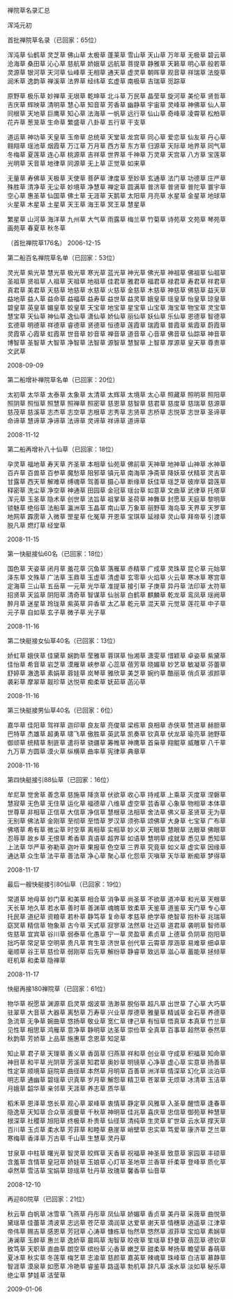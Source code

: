 禅院草名录汇总

浑沌元初


首批禅院草名录（已回家：65位）

浑沌草 仙鹤草
灵芝草  佛山草  太极草  蓬莱草  雪山草  天山草  万年草  无极草
碧云草  沧海草  桑田草  沁心草  慈航草  娇娥草  远航草  菩提草
静雅草  天籁草  明心草  般若草  灵源草  银河草  天河草  仙峰草
无相草  通天草  虚灵草  朝晖草  观音草  祥瑞草  法旋草  润禾草
逸韵草  禅溪草  法界草  经纬草  玄虚草  南极草  吉瑞草  觅踪草

原野草  极乐草  妙禅草  无垠草  乾坤草  北斗草  万民草  晶莹草
旋河草  美伦草  贤哲草  吉庆草  辉映草  清明草  慧心草  知音草
芳香草  幽静草  宇宙草  灵峰草  神佛草  仙人草  同根草  天地草
巨鹰草  知心草  法海草  一帆草  远行草  仙山草  奇峰草  凌霄草
松柏草  花卉草  葱茏草  生命草  繁盛草  八卦草  五行草  干支草

道运草  神功草  天皇草  玉帝草  总统草  天堂草  龙宫草  同心草
爱恋草  仙友草  丹心草  翱翔草  瑶池草  烟霞草  万江草  万月草
西方草  东方草  归源草  天际草  地界草  同气草  冬梅草  夏莲草
连心草  桃源草  吉祥草  世界草  千神草  万灵草  天宫草  八方草
宝莲草  光明草  天音草  地律草  同源草  无上草  正觉草  如来草

无量草  寿佛草  天极草  天使草  菩萨草  津度草  至妙草  玄通草
法门草  功德草  庄严草  殊胜草  清净草  无尘草  妙境草  净慧草
禅定草  圆满草  普济草  普贤草  普陀草  寰宇草  空心草  惠圣草
仙国草  佛土草  无涯草  天鹅草  太阳草  月亮草  水星草  金星草
地球草  火星草  木星草  土星草  天王草  海王草  冥王草  慧星草

繁星草  山河草  海洋草  九州草  大气草  雨露草  梅兰草  竹菊草
诗苑草  文苑草  琴苑草  画苑草  春夏草  秋冬草

（首批禅院草176名）
2006-12-15



第二船百名禅院草名单（已回家：53位）

灵光草  紫光草  慧光草  极光草  寒光草  蓝光草  神光草  佛光草
神祖草  佛祖草  仙祖草  圣祖草  贤祖草  人祖草  天祖草  地祖草
佳君草  雅君草  福君草  禄君草  寿君草  祥君草  真君草  美君草
天慈草  地慈草  水慈草  火慈草  金慈草  木慈草  神慈草  佛慈草
益天草  益地草  益人草  益命草  益福草  益寿草  益世草  益灵草
娥皇草  瑶皇草  怡皇草  琼皇草  碧皇草  英皇草  媚皇草  姣皇草
天宝草  地宝草  星宝草  山宝草  海宝草  物宝草  灵宝草  慧宝草
天仙草  神仙草  逸仙草  潇仙草  娇仙草  丽仙草  妖仙草  乐仙草
恩德草  智德草  玄德草  明德草  祥德草  睿德草  贤德草  恒德草
莲霞草  瑞霞草  普霞草  紫霞草  蔚霞草  灵霞草  心霞草  虹霞草
世音草  妙音草  禅音草  道音草  心音草  佛音草  仙踪草  神音草
博智草  圣智草  大智草  净智草  法智草  源智草  慧智草  上智草
厚源草  皇天草  尊贵草  文武草

2008-09-09



第二船增补禅院草名单（已回家：20位）

太初草  太华草  太泰草  太象草  太清草  太辉草  太境草  太心草
照藏草  照明草  照阳草  照阴草  照恒草  照慧草  照禅草 照密草
慈恩草  慈智草  慈君草  慈度草  慈瑞草  慈源草  慈茂草  慈溪草
志杰草  志空草  志根草  志秀草  志贤草  志桥草  志悦草  志世草
圣谛草  命谛草  慧谛草  净谛草  法谛草  灵谛草  祥谛草  道谛草

2008-11-12



第二船再增补八十仙草（已回家：18位）

孕灵草  福地草  寿天草  齐圣草  本相草  仙苑草  佛前草  天神草
地神草  山神草  水神草  百卉草  百兽草  百参草  魔愁草  阻邪草
镇元草  南海草  净斋草  降妖草  伏精草  灵吉草  甘露草  西天草
解难草  缚魂草  驾善草  摄心草  断缘草  妖佳草  瑶芝草  彼岸草
碧莲草  释密草  洗尘草  净空草  神通草  田园草  金冠草  瑶台草
如意草  文曲草  武律草  托塔草  浑元草  玉圣草  隐术草  创世草
法旨草  祖掌草  圣荷草  神舞草  封愿草  天庭草  黎明草  锁魅草
绝俗草  法船草  瀛洲草  玉晶草  南山草  万象草  丽野草  海岛草
天界草  天罗草  地网草  霹雳草  入微草  罡星草  化冤草  开恩草
宝琪草  延禄草  灵山草  拜帝草  引渡草  脱凡草  燃灯草  经堂草

2008-11-15



第一快艇接仙60名（已回家：18位）

国色草  天姿草  闭月草  羞花草  沉鱼草  落雁草
赤精草  广成草  灵珠草  昆仑草  元始草  泽东草
文殊草  广法草  玉鼎草  玉虚草  清虚草  玄零草
火焰草  火云草  寒冰草  寒宫草  定海草  三山草
五岳草  一元草  光华草  准提草  接引草  子庚草
异丹草  法印草  太符草  招贤草  天监草  阴阳草
清奇草  智谋草  仙翁草  白鹤草  麒麟草  乾龙草
鸾凤草  瑶阙草  醉月草  迷星草  玲珑草  紫英草
异香草  太乙草  乾元草  混天草  元觉草  莲花草
中子草  元子草  自如草  玄子草  微子草  光子草

2008-11-16



第二快艇接女仙草40名（已回家：13位）

娇虹草  娥侠草  佳黛草  娴韵草  莹雅草  蓉琪草  怡湘草  潇雯草
惜颖草  卓姿草  紫黛草  佳怡草  希音草  岩芝草  漠雁草  峡参草
心蕊草  蓓芳草  晓媚草  妙艺草  敏凝草  芬蕾草  舒婷草  澈逸草
素娟草  蓉娃草  岚琴草  雅欣草  美芝草  婉约草  酷丽草  俏贞草
淑颜草  袭彩草  摩翠草  靓珍草  达悦草  痴柔草  妩茹草  菡沁草

2008-11-16



第三快艇接男仙草40名（已回家：6位）

嘉华草  佳阳草  驾祥草  迦印草  良友草  亮俊草  梁栋草  良相草
赤侠草  赞进草  赫胆草  巴特草  杰雄草  超勇草  啸飞草  傲胜草
英武草  凯奏草  钦真草  伏龙草  瑜亮草  驰野草  御顽草  统精草
制匪草  遣将草  骁疆草  筹帷草  神鹰草  首枭草  翔鲲草  威雕草
八千草  九万草  方圆草  漠火草  纵横草  曲率草  宪律草  典章草

2008-11-16



第四快艇接引88仙草（已回家：16位）

牟尼草  觉舍草  善念草  慈施草  降贪草  伏欲草  收心草  持戒草
上乘草  灭度草  涅磐草  慧寂草  无色草  无住草  运化草  福德草
八维草  虚空草  芸香草  心象草  物相草  本体草  世尊草  非相草
正信草  大信草  净信草  慧根草  法相草  舍法草  佛义草  圣贤草
无为草  无别草  佛法草  金刚草  至彻草  至悟草  罗汉草  须弥草
颂佛草  大身草  七宝草  广布草  佛塔草  希有草  微尘草  时空草
离相草  实相草  妙义草  天眼草  慧眼草  法眼草  佛眼草  忍辱草
故乡草  无恨草  希香草  真语草  超界草  如语草  慧明草  成就草
悉见草  悉知草  上法草  华严草  弥勒草  迦叶草  果报草  色空草
三界草  究竟草  如义草  虚实草  因缘草  通达草  众生草  法平草
善法草  净心草  聚心草  化怨草  灭嗔草  天华草  断痴草  梦得草

2008-11-17



最后一艘快艇接引80仙草（已回家：19位）

常道草  地母草  妙门草  和美草  相合草  消争草  尚圣草  不欲草
道冲草  和光草  天根草  天长草  地久草  若水草  善时草  善渊草
魂魄草  致柔草  天鉴草  道鉴草  天门草  专心草  托民草  道纪草
资粮草  若朴草  静笃草  复命草  孝慈草  绝学草  绝智草  抱朴草
兆瑞草  窈冥草  精信草  物象草  古今草  天式草  寂寥草  法然草
壮迈草  道君草  袭明草  智师草  佐慈草  宜宾草  谷川草  弱泰草
化愚草  宁一草  灵盈草  素贞草  上德草  负阴草  抱阳草  拙巧草
常足草  空明草  贵凡草  育生草  济世草  创代草  云霄草  厚涵草
易难草  细卓草  毫顺草  谷王草  慈俭草  弱刚草  后先草  解纷草
静睿草  致远草  滋心草  蓄能草  拯倾草  旺机草  和柔草  隐禅草

2008-11-17



快艇再接180禅院草（已回家：61位）

物华草 祝愿草 渊源草 启灵草 烟波草 浩渺草 脱俗草 超凡草 出世草 了心草
大巧草 驻翠草 大音草 大器草 离愁草 万寿草 兴业草 厚德草 雅量草 精诚草
金石草 养德草 急流草 无争草 婉曲草 悠扬草 敬业草 宽仁草 律己草 有恒草
悟真草 本真草 竹兰草 见性草 相思草 鸿雁草 意净草 静明草 达圣草 崇俭草
全真草 百事草 超然草 泰然草 秋韵草 芳娇草 上品草 施惠草 念恩草 知足草

知止草 君子草 天理草 善义草 香茵草 归燕草 祥和草 创业草 守成草 积福草
知命草 神目草 和平草 光阴草 芳溪草 知君草 奥妙草 明镜草 心净草 虚心草
实意草 扬善草 性定草 顺境草 庭院草 曲径草 本然草 月明草 百善草 洲洋草
情深草 幻化草 淡泊草 明志草 通幽草 碧瑶草 识真草 岁月草 解怨草 精卫草
苍翠草 无烦草 冰清草 玉洁草 月娥草 韶华草 亲邻草 天涯草 养志草 质华草

稻禾草 恩泽草 悠长草 观心草 翠峰草 衷情草 静定草 风雅草 入圣草 醒悟草
逢春草 隐逸草 天知草 合众草 淑曼草 千秋草 神明草 佳兆草 喜庆草 忠信草
御苑草 种慧草 根深草 社稷草 旭阳草 终极草 朴贵草 仙径草 清纯草 生灵草
旷世草 云水草 撑天草 百川草 玉贞草 柔水草 芳菲草 和睦草 悬崖草 峭壁草
忠实草 笃爱草 康济草 芝兰草 寒梅草 香泽草 万古草 千山草 生慧草 灵丹草

甘泉草 中柱草 曙光草 智灵草 皎辉草 天香草 祝福草 神圣草 致意草 家园草
丰硕草 含羞草 含情草 皇冠草 娇娃草 玉娘草 心灯草 圣地草 兰香草 纤柔草
登峰草 质化草 卓然草 雪洁草 宝娟草 琼瑶草 牡丹草 玫瑰草 馨香草 仙音草

2008-12-10



再迎80院草（已回家：21位）

秋云草  白帆草  冰雪草  飞燕草  丹彤草  凤仙草  娇媚草  香贞草
美丹草  采薇草  曲悦草  黛瑶草  佳蕾草  清波草  志远草  苍茫草
滴润草  达爱草  谢天草  情穗草  逍遥草  江津草  帝伟草  赐吉草
感恩草  芳冠草  心涛草  慷栋草  怡然草  悠然草  淑菲草  宝焰草
素娴草  涛澜草  玉醉草  惠兰草  逸娇草  晨鸣草  淘智草  皎夜草
笙瑶草  舒曼草  蓓蕊草  德钦草  致笃草  天职草  直曲草  朗空草
缤纷草  沁香草  嫩芝草  甜柔草  琴扬草  瞻望草  春萌草  夏冰草
秋实草  冬莲草  梅艺草  志渝草  慈颜草  嘉英草  辣魂草  珠峰草
白洁草  慕静草  智涯草  漠泉草  如愿草  冷艳草  睿鉴草  路遥草
勃机草  辞凡草  溪水草  淡如草  秘乐草  绝尘草  梦娃草  洁莹草

2009-01-06



